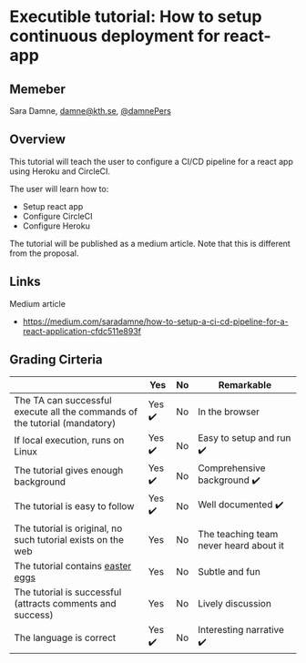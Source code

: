 # Executible tutorial: How to setup continuous deployment for react-app

## Memeber

Sara Damne, damne@kth.se, [@damnePers](https://github.com/damnePers)

## Overview

This tutorial will teach the user to configure a CI/CD pipeline for a react app using Heroku and CircleCI. 

The user will learn how to:
- Setup react app
- Configure CircleCI
- Configure Heroku

The tutorial will be published as a medium article.
Note that this is different from the proposal. 

## Links

Medium article 
- https://medium.com/saradamne/how-to-setup-a-ci-cd-pipeline-for-a-react-application-cfdc511e893f


## Grading Cirteria

|                                             | Yes | No | Remarkable |
|-------------------------------------------- | ----|----|-------------|
|The TA can successful execute all the commands of the tutorial (mandatory) | Yes :heavy_check_mark: | No | In the browser  |
|If local execution, runs on Linux | Yes :heavy_check_mark: | No | Easy to setup and run :heavy_check_mark:  |
|The tutorial gives enough background | Yes :heavy_check_mark: | No | Comprehensive background :heavy_check_mark: |
|The tutorial is easy to follow  | Yes :heavy_check_mark: | No | Well documented :heavy_check_mark: |
|The tutorial is original, no such tutorial exists on the web | Yes | No | The teaching team never heard about it |
|The tutorial contains [easter eggs](https://github.com/OrkoHunter/python-easter-eggs) | Yes | No | Subtle and fun |
|The tutorial is successful (attracts comments and success) | Yes | No | Lively discussion |
|The language is correct | Yes :heavy_check_mark:| No | Interesting narrative :heavy_check_mark: |

